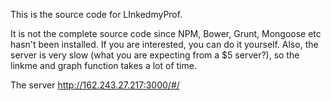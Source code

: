 This is the source code for LInkedmyProf.

It is not the complete source code since NPM, Bower, Grunt, Mongoose etc hasn't been installed. If you are interested,
you can do it yourself. Also, the server is very slow (what you are expecting from a $5 server?), so the linkme and graph function takes a lot of time. 

The server
http://162.243.27.217:3000/#/


